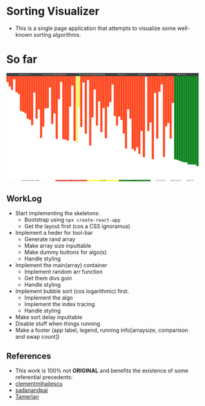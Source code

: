 # Sorting Visualizer

- This is a single page application that attempts to visualize some well-known sorting algorithms.

# So far

![so_far](./assets/so_far.png)

## WorkLog

- Start implementing the skeletons:
  - Bootstrap using `npx create-react-app`
  - Get the layout first (cos a CSS ignoramus)
- Implement a heder for tool-bar
  - Generate rand array
  - Make array size inputtable
  - Make dummy buttons for algo(s)
  - Handle styling
- Implement the main(array) container
  - Implement random arr function
  - Get them divs goin
  - Handle styling
- Implement bubble sort (cos logarithmic) first.
  - Implement the algo
  - Implement the index tracing
  - Handle styling
- Make sort delay inputtable
- Disable stuff when things running
- Make a footer (app label, legend, running info[arraysize, comparison and swap count])

## References
- This work is 100% not __ORIGINAL__ and benefits the existence of some referential precedents:
- [clementmihailescu](https://github.com/clementmihailescu/Sorting-Visualizer)
- [sadanandpai](https://github.com/sadanandpai/sorting-visualizer)
- [Tamerlan](https://www.youtube.com/watch?v=7imRzxevHL8)

